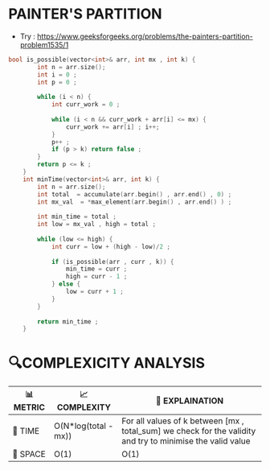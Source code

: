 # PAINTER'S PARTITION
- Try : https://www.geeksforgeeks.org/problems/the-painters-partition-problem1535/1


```cpp
bool is_possible(vector<int>& arr, int mx , int k) {
        int n = arr.size();
        int i = 0 ; 
        int p = 0 ; 
        
        while (i < n) {
            int curr_work = 0 ;
            
            while (i < n && curr_work + arr[i] <= mx) {
                curr_work += arr[i] ; i++;
            }
            p++ ;
            if (p > k) return false ;
        }
        return p <= k ;
    }
    int minTime(vector<int>& arr, int k) {
        int n = arr.size();
        int total  = accumulate(arr.begin() , arr.end() , 0) ;
        int mx_val  = *max_element(arr.begin() , arr.end() ) ;
        
        int min_time = total ;
        int low = mx_val , high = total ;
        
        while (low <= high) {
            int curr = low + (high - low)/2 ;
            
            if (is_possible(arr , curr , k)) {
                min_time = curr ;
                high = curr - 1 ;
            } else {
                low = curr + 1 ;
            }
        }
        
        return min_time ;
    }
```


# 🔍COMPLEXICITY ANALYSIS

| 📊 METRIC  | 📈 COMPLEXITY	  |  🧩 EXPLAINATION |
|-----------|-------------|------------|
| 🧭 TIME  |   O(N*log(total - mx))  | For all values of k between [mx , total_sum] we check for the validity and try to minimise the valid value|
| 🧠 SPACE |   O(1)       |    O(1)   |
